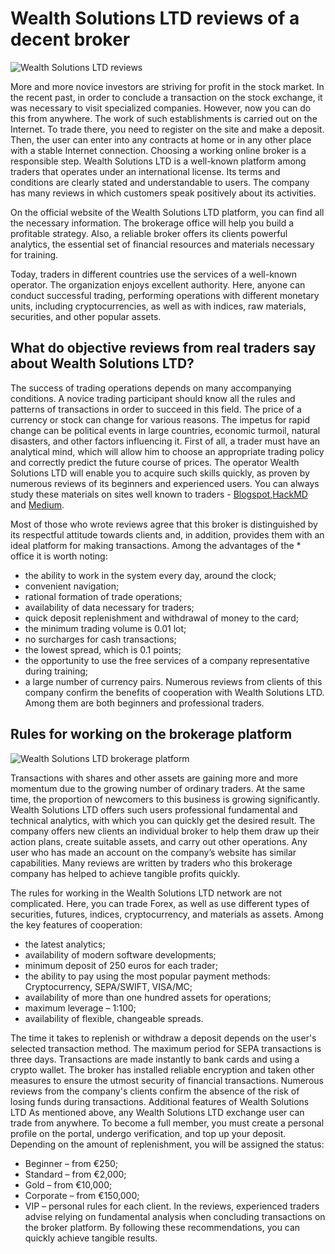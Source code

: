 # Wealth Solutions LTD reviews of a decent broker
![Wealth Solutions LTD reviews](https://github.com/user-attachments/assets/5f595028-6258-4965-b53d-022c87e867e3)

More and more novice investors are striving for profit in the stock market. In the recent past, in order to conclude a transaction on the stock exchange, it was necessary to visit specialized companies. However, now you can do this from anywhere. The work of such establishments is carried out on the Internet. To trade there, you need to register on the site and make a deposit. Then, the user can enter into any contracts at home or in any other place with a stable Internet connection. Choosing a working online broker is a responsible step. Wealth Solutions LTD is a well-known platform among traders that operates under an international license. Its terms and conditions are clearly stated and understandable to users. The company has many reviews in which customers speak positively about its activities.

On the official website of the Wealth Solutions LTD platform, you can find all the necessary information. The brokerage office will help you build a profitable strategy. Also, a reliable broker offers its clients powerful analytics, the essential set of financial resources and materials necessary for training.

Today, traders in different countries use the services of a well-known operator. The organization enjoys excellent authority. Here, anyone can conduct successful trading, performing operations with different monetary units, including cryptocurrencies, as well as with indices, raw materials, securities, and other popular assets.

## What do objective reviews from real traders say about Wealth Solutions LTD?

The success of trading operations depends on many accompanying conditions. A novice trading participant should know all the rules and patterns of transactions in order to succeed in this field. The price of a currency or stock can change for various reasons. The impetus for rapid change can be political events in large countries, economic turmoil, natural disasters, and other factors influencing it.
First of all, a trader must have an analytical mind, which will allow him to choose an appropriate trading policy and correctly predict the future course of prices. The operator Wealth Solutions LTD will enable you to acquire such skills quickly, as proven by numerous reviews of its beginners and experienced users. You can always study these materials on sites well known to traders - [Blogspot](https://wealthsolutionsltd.blogspot.com/2024/07/wealth-solutions-ltd-reviews-best.html),[HackMD](https://hackmd.io/@WealthSolutionsLTD/S1tG9T7_C) and [Medium](https://medium.com/@Wealth_Solutions_LTD/wealth-solutions-ltd-reviews-what-trading-experts-say-44cc4eaa570b).

Most of those who wrote reviews agree that this broker is distinguished by its respectful attitude towards clients and, in addition, provides them with an ideal platform for making transactions. Among the advantages of the * office it is worth noting:
* the ability to work in the system every day, around the clock;
* convenient navigation;
* rational formation of trade operations;
* availability of data necessary for traders;
* quick deposit replenishment and withdrawal of money to the card;
* the minimum trading volume is 0.01 lot;
* no surcharges for cash transactions;
* the lowest spread, which is 0.1 points;
* the opportunity to use the free services of a company representative during training;
* a large number of currency pairs.
Numerous reviews from clients of this company confirm the benefits of cooperation with Wealth Solutions LTD. Among them are both beginners and professional traders.

## Rules for working on the brokerage platform
![Wealth Solutions LTD brokerage platform](https://github.com/user-attachments/assets/ae918b85-fde0-45a7-b43e-defb100db546)

Transactions with shares and other assets are gaining more and more momentum due to the growing number of ordinary traders. At the same time, the proportion of newcomers to this business is growing significantly. Wealth Solutions LTD offers such users professional fundamental and technical analytics, with which you can quickly get the desired result. The company offers new clients an individual broker to help them draw up their action plans, create suitable assets, and carry out other operations. Any user who has made an account on the company’s website has similar capabilities. Many reviews are written by traders who this brokerage company has helped to achieve tangible profits quickly.

The rules for working in the Wealth Solutions LTD network are not complicated. Here, you can trade Forex, as well as use different types of securities, futures, indices, cryptocurrency, and materials as assets. Among the key features of cooperation:

* the latest analytics;
* availability of modern software developments;
* minimum deposit of 250 euros for each trader;
* the ability to pay using the most popular payment methods: Cryptocurrency, SEPA/SWIFT, VISA/MC;
* availability of more than one hundred assets for operations;
* maximum leverage – 1:100;
* availability of flexible, changeable spreads.
  
The time it takes to replenish or withdraw a deposit depends on the user's selected transaction method. The maximum period for SEPA transactions is three days. Transactions are made instantly to bank cards and using a crypto wallet. The broker has installed reliable encryption and taken other measures to ensure the utmost security of financial transactions. Numerous reviews from the company's clients confirm the absence of the risk of losing funds during transactions.
Additional features of Wealth Solutions LTD
As mentioned above, any Wealth Solutions LTD exchange user can trade from anywhere. To become a full member, you must create a personal profile on the portal, undergo verification, and top up your deposit. Depending on the amount of replenishment, you will be assigned the status:

* Beginner – from €250;
* Standard – from €2,000;
* Gold – from €10,000;
* Corporate – from €150,000;
* VIP – personal rules for each client.
In the reviews, experienced traders advise relying on fundamental analysis when concluding transactions on the broker platform. By following these recommendations, you can quickly achieve tangible results.


